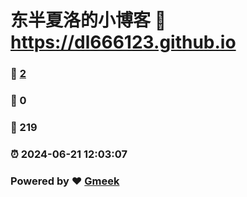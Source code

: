 # 东半夏洛的小博客 :link: https://dl666123.github.io 
### :page_facing_up: [2](https://dl666123.github.io/tag.html) 
### :speech_balloon: 0 
### :hibiscus: 219 
### :alarm_clock: 2024-06-21 12:03:07 
### Powered by :heart: [Gmeek](https://github.com/Meekdai/Gmeek)

